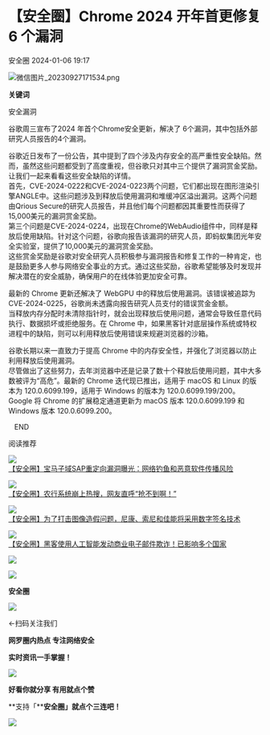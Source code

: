 #  【安全圈】​Chrome 2024 开年首更修复 6 个漏洞   
 安全圈   2024-01-06 19:17  
  
![](https://mmbiz.qpic.cn/sz_mmbiz_png/aBHpjnrGylgOvEXHviaXu1fO2nLov9bZ055v7s8F6w1DD1I0bx2h3zaOx0Mibd5CngBwwj2nTeEbupw7xpBsx27Q/640?wx_fmt=png&from=appmsg "微信图片_20230927171534.png")  
  
  
**关键词**  
  
  
  
安全漏洞  
  
  
谷歌周三宣布了2024 年首个Chrome安全更新，解决了 6个漏洞，其中包括外部研究人员报告的4个漏洞。  
  
  
谷歌近日发布了一份公告，其中提到了四个涉及内存安全的高严重性安全缺陷。然而，虽然这些问题都受到了高度重视，但谷歌只对其中三个提供了漏洞赏金奖励。让我们一起来看看这些安全缺陷的详情。  
首先，CVE-2024-0222和CVE-2024-0223两个问题，它们都出现在图形渲染引擎ANGLE中。这些问题涉及到释放后使用漏洞和堆缓冲区溢出漏洞。这两个问题由Qrious Secure的研究人员报告，并且他们每个问题都因其重要性而获得了15,000美元的漏洞赏金奖励。  
第三个问题是CVE-2024-0224，出现在Chrome的WebAudio组件中，同样是释放后使用缺陷。针对这个问题，谷歌向报告该漏洞的研究人员，即蚂蚁集团光年安全实验室，提供了10,000美元的漏洞赏金奖励。  
这些赏金奖励是谷歌对安全研究人员积极参与漏洞报告和修复工作的一种肯定，也是鼓励更多人参与网络安全事业的方式。通过这些奖励，谷歌希望能够及时发现并解决潜在的安全威胁，确保用户的在线体验更加安全可靠。  
  
  
最新的 Chrome 更新还解决了 WebGPU 中的释放后使用漏洞。该错误被追踪为 CVE-2024-0225，谷歌尚未透露向报告研究人员支付的错误赏金金额。  
当释放内存分配时未清除指针时，就会出现释放后使用问题，通常会导致任意代码执行、数据损坏或拒绝服务。在 Chrome 中，如果黑客针对底层操作系统或特权进程中的缺陷，则可以利用释放后使用错误来规避浏览器的沙箱。  
  
  
谷歌长期以来一直致力于提高 Chrome 中的内存安全性，并强化了浏览器以防止利用释放后使用漏洞。  
尽管做出了这些努力，去年浏览器中还是记录了数十个释放后使用问题，其中大多数被评为“高危”。最新的 Chrome 迭代现已推出，适用于 macOS 和 Linux 的版本为 120.0.6099.199，适用于 Windows 的版本为 120.0.6099.199/200。Google 将 Chrome 的扩展稳定通道更新为 macOS 版本 120.0.6099.199 和 Windows 版本 120.0.6099.200。  
  
  
  
  
   END    
  
  
阅读推荐  
  
  
![](https://mmbiz.qpic.cn/sz_mmbiz_jpg/aBHpjnrGylhMtKnaFsOIbPt9UE3Vsm6ShzCK0CwPhVM8ibVwHUwscZtt6668OCCv6OgvklmfBnmjQRLhkEYmWtw/640?wx_fmt=jpeg "")  
[【安全圈】宝马子域SAP重定向漏洞曝光：网络钓鱼和恶意软件传播风险](http://mp.weixin.qq.com/s?__biz=MzIzMzE4NDU1OQ==&mid=2652051536&idx=1&sn=6eadb8dc4293ab4359a2530aff5012c1&chksm=f36e3410c419bd06ff06d10f69719b1078b7e6f9be5672a2164cbfc73cfdf00c838e21984229&scene=21#wechat_redirect)  
  
  
  
![](https://mmbiz.qpic.cn/sz_mmbiz_jpg/aBHpjnrGylhMtKnaFsOIbPt9UE3Vsm6S9ye9J89lNiaauZ7Qgn2lwagB7mVEBHKTJpqj2c4Asvl80msnMwIGSpw/640?wx_fmt=jpeg "")  
[【安全圈】农行系统崩上热搜，网友直呼“抢不到啊！”](http://mp.weixin.qq.com/s?__biz=MzIzMzE4NDU1OQ==&mid=2652051536&idx=2&sn=c3da3a86f0a360aa48db5ab910879b25&chksm=f36e3410c419bd06d63418c26636d99c3d4812223179d4442feb156177478bba7c5f9d0e0dc1&scene=21#wechat_redirect)  
  
  
  
![](https://mmbiz.qpic.cn/sz_mmbiz_jpg/aBHpjnrGylhMtKnaFsOIbPt9UE3Vsm6SKjsGSCPEjN7SYGTsSayWokv1dwU45EQz30C96FV2VLH4hTNbjxmp9g/640?wx_fmt=jpeg "")  
[【安全圈】为了打击图像造假问题，尼康、索尼和佳能将采用数字签名技术](http://mp.weixin.qq.com/s?__biz=MzIzMzE4NDU1OQ==&mid=2652051536&idx=3&sn=f79b7f8707c1e38b058af27b9c473dc2&chksm=f36e3410c419bd06cdf03f6eb12134374d28af07eb6f32aca2c533dc15f4c3eaf3a2399e0a83&scene=21#wechat_redirect)  
  
  
  
![](https://mmbiz.qpic.cn/sz_mmbiz_jpg/aBHpjnrGylhMtKnaFsOIbPt9UE3Vsm6SBicZhBTUlZbp3lrv5f0j4QEvKguSkoPicZDNGbQ1W7oXytWIqwwxvbSQ/640?wx_fmt=jpeg "")  
[【安全圈】黑客使用人工智能发动商业电子邮件欺诈！已影响多个国家](http://mp.weixin.qq.com/s?__biz=MzIzMzE4NDU1OQ==&mid=2652051536&idx=4&sn=75a9cfe708de1aa2b9ceb5e50f193b90&chksm=f36e3410c419bd065b5c9843923f2014a2969b3900d7ccd9e9b168737f75083d1719b26d9356&scene=21#wechat_redirect)  
  
  
  
![](https://mmbiz.qpic.cn/mmbiz_gif/aBHpjnrGylgeVsVlL5y1RPJfUdozNyCEft6M27yliapIdNjlcdMaZ4UR4XxnQprGlCg8NH2Hz5Oib5aPIOiaqUicDQ/640?wx_fmt=gif "")  
  
  
  
![](https://mmbiz.qpic.cn/mmbiz_png/aBHpjnrGylgeVsVlL5y1RPJfUdozNyCEDQIyPYpjfp0XDaaKjeaU6YdFae1iagIvFmFb4djeiahnUy2jBnxkMbaw/640?wx_fmt=png "")  
  
**安全圈**  
  
![](https://mmbiz.qpic.cn/mmbiz_gif/aBHpjnrGylgeVsVlL5y1RPJfUdozNyCEft6M27yliapIdNjlcdMaZ4UR4XxnQprGlCg8NH2Hz5Oib5aPIOiaqUicDQ/640?wx_fmt=gif "")  
  
  
←扫码关注我们  
  
**网罗圈内热点 专注网络安全**  
  
**实时资讯一手掌握！**  
  
  
![](https://mmbiz.qpic.cn/mmbiz_gif/aBHpjnrGylgeVsVlL5y1RPJfUdozNyCE3vpzhuku5s1qibibQjHnY68iciaIGB4zYw1Zbl05GQ3H4hadeLdBpQ9wEA/640?wx_fmt=gif "")  
  
**好看你就分享 有用就点个赞**  
  
**支持「****安全圈」就点个三连吧！**  
  
![](https://mmbiz.qpic.cn/mmbiz_gif/aBHpjnrGylgeVsVlL5y1RPJfUdozNyCE3vpzhuku5s1qibibQjHnY68iciaIGB4zYw1Zbl05GQ3H4hadeLdBpQ9wEA/640?wx_fmt=gif "")  
  
  
